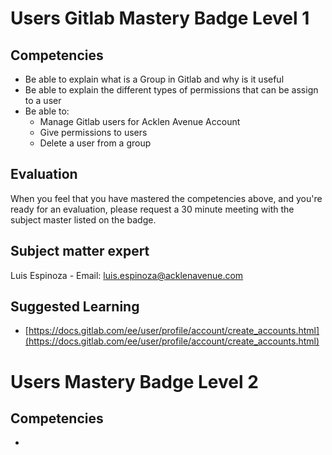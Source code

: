 # Users Gitlab Mastery Badge Level 1

## Competencies

 - Be able to explain what is a Group in Gitlab and why is it useful
 - Be able to explain the different types of permissions that can be assign to a user
 - Be able to:
    - Manage Gitlab users for Acklen Avenue Account
    - Give permissions to users
    - Delete a user from a group

## Evaluation

 When you feel that you have mastered the competencies above, and you're ready for an evaluation, please request a 30 minute meeting with the subject master listed on the badge.

## Subject matter expert
Luis Espinoza - Email: luis.espinoza@acklenavenue.com

## Suggested Learning

- [https://docs.gitlab.com/ee/user/profile/account/create_accounts.html](https://docs.gitlab.com/ee/user/profile/account/create_accounts.html)

# Users Mastery Badge Level 2

## Competencies

 -
